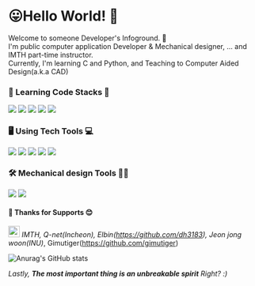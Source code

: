 # 😛Hello World! 👋

Welcome to someone Developer's Infoground. 🎄\
I'm public computer application Developer & Mechanical designer, ... and IMTH part-time instructor.\
Currently, I'm learning C and Python, and Teaching to Computer Aided Design(a.k.a CAD) 

### 📔 Learning Code Stacks 📔
<img src="https://img.shields.io/badge/C Code-000000?style=for-the-badge&logo=C&logoColor=white"/> <img src="https://img.shields.io/badge/C Sharp-239120?style=for-the-badge&logo=C Sharp&logoColor=white"/> <img src="https://img.shields.io/badge/JAVA-FF7328?style=for-the-badge&logo=IntelliJ IDEA&logoColor=white"/>
<img src="https://img.shields.io/badge/JavaScript-F7DF1E?style=for-the-badge&logo=JavaScript&logoColor=white"/>
<img src="https://img.shields.io/badge/Python-0098FF?style=for-the-badge&logo=Python&logoColor=white"/> 

### 🖥️ Using Tech Tools 💻
<img src="https://img.shields.io/badge/Visual Studio-5C2D91?style=for-the-badge&logo=Visual Studio&logoColor=white"/> <img src="https://img.shields.io/badge/Visual Code-007ACC?style=for-the-badge&logo=Visual Studio Code&logoColor=white"/>
<img src="https://img.shields.io/badge/Eclipse IDE-2C2255?style=for-the-badge&logo=Eclipse IDE&logoColor=white"/>
<img src="https://img.shields.io/badge/PyCharm-85EA2D?style=for-the-badge&logo=PyCharm&logoColor=white"/>
<img src="https://img.shields.io/badge/Arduino-00979D?style=for-the-badge&logo=Arduino&logoColor=white"/>

### 🛠 Mechanical design Tools 👨‍💻
<img src="https://img.shields.io/badge/AutoDesk-0696D7?style=for-the-badge&logo=AutoDesk&logoColor=white"/> <img src="https://img.shields.io/badge/Dassault Systèmes-005386?style=for-the-badge&logo=Dassault Systèmes&logoColor=white"/>

#### 🏫 Thanks for Supports 😊
*<img src="https://user-images.githubusercontent.com/70050528/189471349-b61089ef-38fa-4c0a-acd5-776f094f0809.png" width="23"> IMTH, Q-net(Incheon), Elbin(https://github.com/dh3183), Jeon jong woon(INU)*, Gimutiger(https://github.com/gimutiger)

![Anurag's GitHub stats](https://github-readme-stats.vercel.app/api?username=wewe4917&show_icons=true&theme=maroongold)

*Lastly, **The most important thing is an unbreakable spirit** Right? :)* 
<!--
**wewe4917/wewe4917** is a ✨ _special_ ✨ repository because its `README.md` (this file) appears on your GitHub profile.

Here are some ideas to get you started:

- 🔭 I’m currently working on ...
- 🌱 I’m currently learning ...
- 👯 I’m looking to collaborate on ...
- 🤔 I’m looking for help with ...
- 💬 Ask me about ...
- 📫 How to reach me: ...
- 😄 Pronouns: ...
- ⚡ Fun fact: ...
-->
